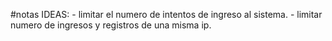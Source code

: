 #notas
    IDEAS:
    - limitar el numero de intentos de ingreso al sistema.
    - limitar numero de ingresos y registros de una misma ip.

